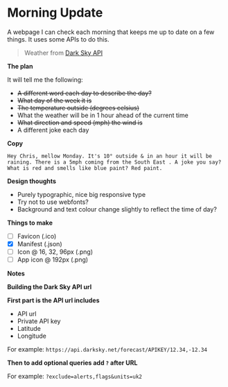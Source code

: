 # Morning Update

A webpage I can check each morning that keeps me up to date on a few things. It uses some APIs to do this.

> Weather from [Dark Sky API](https://darksky.net/dev/)

**The plan**

It will tell me the following:
- ~~A different word each day to describe the day?~~
- ~~What day of the week it is~~
- ~~The temperature outside (degrees celsius)~~
- What the weather will be in 1 hour ahead of the current time
- ~~What direction and speed (mph) the wind is~~
- A different joke each day

**Copy**

```
Hey Chris, mellow Monday. It's 10° outside & in an hour it will be raining. There is a 5mph coming from the South East . A joke you say? What is red and smells like blue paint? Red paint.
```

**Design thoughts**

- Purely typographic, nice big responsive type
- Try not to use webfonts?
- Background and text colour change slightly to reflect the time of day?

**Things to make**

- [ ] Favicon (.ico)
- [x] Manifest (.json)
- [ ] Icon @ 16, 32, 96px (.png)
- [ ] App icon @ 192px (.png)

**Notes**

**Building the Dark Sky API url**

**First part is the API url includes**

- API url
- Private API key
- Latitude
- Longitude

For example:
`https://api.darksky.net/forecast/APIKEY/12.34,-12.34`

**Then to add optional queries add `?` after URL**

For example:
`?exclude=alerts,flags&units=uk2`
